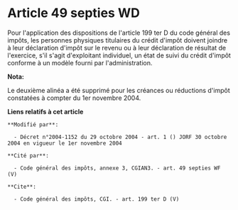 # Article 49 septies WD

Pour l'application des dispositions de l'article 199 ter D du code général des impôts, les personnes physiques titulaires du
crédit d'impôt doivent joindre à leur déclaration d'impôt sur le revenu ou à leur déclaration de résultat de l'exercice, s'il
s'agit d'exploitant individuel, un état de suivi du crédit d'impôt conforme à un modèle fourni par l'administration.

**Nota:**

Le deuxième alinéa a été supprimé pour les créances ou réductions d'impôt constatées à compter du 1er novembre 2004.

**Liens relatifs à cet article**

	**Modifié par**:

	  - Décret n°2004-1152 du 29 octobre 2004 - art. 1 () JORF 30 octobre 2004 en vigueur le 1er novembre 2004

	**Cité par**:

	  - Code général des impôts, annexe 3, CGIAN3. - art. 49 septies WF (V)

	**Cite**:

	  - Code général des impôts, CGI. - art. 199 ter D (V)
